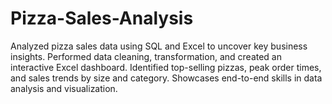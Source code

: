 # Pizza-Sales-Analysis
Analyzed pizza sales data using SQL and Excel to uncover key business insights. Performed data cleaning, transformation, and created an interactive Excel dashboard. Identified top-selling pizzas, peak order times, and sales trends by size and category. Showcases end-to-end skills in data analysis and visualization.
